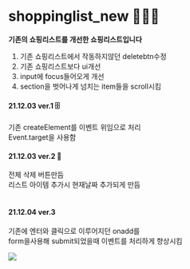 # shoppinglist_new 🛒🛒🛒
**기존의 쇼핑리스트를 개선한 쇼핑리스트입니다**
1. 기존 쇼핑리스트에서 작동하지않던 deletebtn수정
2. 기존 쇼핑리스트보다 ui개선
3. input에 focus들어오게 개선
4. section을 벗어나게 넘치는 item들을 scroll시킴


#### 21.12.03 ver.1 🗄
기존 createElement를 이벤트 위임으로 처리<br>
Event.target을 사용함

#### 21.12.03 ver.2 📅
전체 삭제 버튼만듬 <br>
리스트 아이템 추가시 현재날짜 추가되게 만듬<br><br>

#### 21.12.04 ver.3
기존에 엔터와 클릭으로 이루어지던 onadd를<br>
form을사용해 submit되었을때 이벤트를 처리하게 향상시킴

<img src ="https://user-images.githubusercontent.com/94913420/144600774-2651135e-ea47-4d76-b9ab-c98906e41d65.mov">

